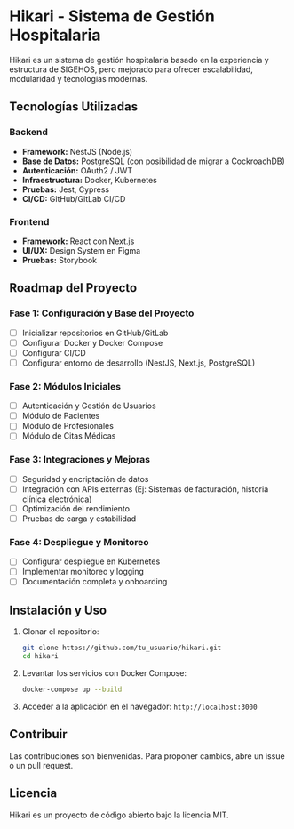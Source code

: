 # Hikari - Sistema de Gestión Hospitalaria

Hikari es un sistema de gestión hospitalaria basado en la experiencia y estructura de SIGEHOS, pero mejorado para ofrecer escalabilidad, modularidad y tecnologías modernas.

## Tecnologías Utilizadas

### Backend
- **Framework:** NestJS (Node.js)
- **Base de Datos:** PostgreSQL (con posibilidad de migrar a CockroachDB)
- **Autenticación:** OAuth2 / JWT
- **Infraestructura:** Docker, Kubernetes
- **Pruebas:** Jest, Cypress
- **CI/CD:** GitHub/GitLab CI/CD

### Frontend
- **Framework:** React con Next.js
- **UI/UX:** Design System en Figma
- **Pruebas:** Storybook

## Roadmap del Proyecto

### Fase 1: Configuración y Base del Proyecto
- [ ] Inicializar repositorios en GitHub/GitLab
- [ ] Configurar Docker y Docker Compose
- [ ] Configurar CI/CD
- [ ] Configurar entorno de desarrollo (NestJS, Next.js, PostgreSQL)

### Fase 2: Módulos Iniciales
- [ ] Autenticación y Gestión de Usuarios
- [ ] Módulo de Pacientes
- [ ] Módulo de Profesionales
- [ ] Módulo de Citas Médicas

### Fase 3: Integraciones y Mejoras
- [ ] Seguridad y encriptación de datos
- [ ] Integración con APIs externas (Ej: Sistemas de facturación, historia clínica electrónica)
- [ ] Optimización del rendimiento
- [ ] Pruebas de carga y estabilidad

### Fase 4: Despliegue y Monitoreo
- [ ] Configurar despliegue en Kubernetes
- [ ] Implementar monitoreo y logging
- [ ] Documentación completa y onboarding

## Instalación y Uso

1. Clonar el repositorio:
   ```sh
   git clone https://github.com/tu_usuario/hikari.git
   cd hikari
   ```
2. Levantar los servicios con Docker Compose:
   ```sh
   docker-compose up --build
   ```
3. Acceder a la aplicación en el navegador: `http://localhost:3000`

## Contribuir

Las contribuciones son bienvenidas. Para proponer cambios, abre un issue o un pull request.

## Licencia

Hikari es un proyecto de código abierto bajo la licencia MIT.

